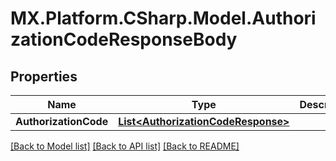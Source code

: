 # MX.Platform.CSharp.Model.AuthorizationCodeResponseBody

## Properties

Name | Type | Description | Notes
------------ | ------------- | ------------- | -------------
**AuthorizationCode** | [**List&lt;AuthorizationCodeResponse&gt;**](AuthorizationCodeResponse.md) |  | [optional] 

[[Back to Model list]](../README.md#documentation-for-models) [[Back to API list]](../README.md#documentation-for-api-endpoints) [[Back to README]](../README.md)

